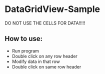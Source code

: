 # DataGridView-Sample
DO NOT USE THE CELLS FOR DATA!!!!!

## How to use:
- Run program
- Double click on any row header
- Modify data in that row
- Double click on same row header

